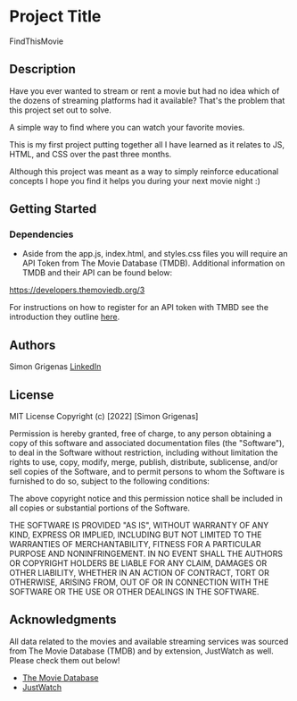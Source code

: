 # Project Title

FindThisMovie

## Description

Have you ever wanted to stream or rent a movie but had no idea which of the dozens of streaming platforms had it available? That's the problem that this project set out to solve. 

A simple way to find where you can watch your favorite movies.

This is my first project putting together all I have learned as it relates to JS, HTML, and CSS over the past three months.

Although this project was meant as a way to simply reinforce educational concepts I hope you find it helps you during your next movie night :)

## Getting Started

### Dependencies

* Aside from the app.js, index.html, and styles.css files you will require an API Token from The Movie Database (TMDB). Additional information on TMDB and their API can be found below:

https://developers.themoviedb.org/3

For instructions on how to register for an API token with TMBD see the introduction they outline [here](https://developers.themoviedb.org/3/getting-started/introduction).

## Authors

Simon Grigenas
[LinkedIn](https://www.linkedin.com/in/simon-grigenas/)

## License

MIT License
Copyright (c) [2022] [Simon Grigenas]

Permission is hereby granted, free of charge, to any person obtaining a copy
of this software and associated documentation files (the "Software"), to deal
in the Software without restriction, including without limitation the rights
to use, copy, modify, merge, publish, distribute, sublicense, and/or sell
copies of the Software, and to permit persons to whom the Software is
furnished to do so, subject to the following conditions:

The above copyright notice and this permission notice shall be included in all
copies or substantial portions of the Software.

THE SOFTWARE IS PROVIDED "AS IS", WITHOUT WARRANTY OF ANY KIND, EXPRESS OR
IMPLIED, INCLUDING BUT NOT LIMITED TO THE WARRANTIES OF MERCHANTABILITY,
FITNESS FOR A PARTICULAR PURPOSE AND NONINFRINGEMENT. IN NO EVENT SHALL THE
AUTHORS OR COPYRIGHT HOLDERS BE LIABLE FOR ANY CLAIM, DAMAGES OR OTHER
LIABILITY, WHETHER IN AN ACTION OF CONTRACT, TORT OR OTHERWISE, ARISING FROM,
OUT OF OR IN CONNECTION WITH THE SOFTWARE OR THE USE OR OTHER DEALINGS IN THE
SOFTWARE.

## Acknowledgments

All data related to the movies and available streaming services was sourced from The Movie Database (TMDB) and by extension, JustWatch as well. Please check them out below!

* [The Movie Database](https://www.themoviedb.org/)
* [JustWatch](https://www.justwatch.com/)